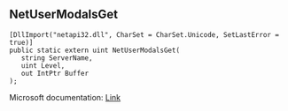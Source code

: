 ## NetUserModalsGet

```
[DllImport("netapi32.dll", CharSet = CharSet.Unicode, SetLastError = true)]
public static extern uint NetUserModalsGet(
   string ServerName,
   uint Level,
   out IntPtr Buffer
);
```

Microsoft documentation: [Link](https://docs.microsoft.com/en-us/windows/win32/api/lmaccess/nf-lmaccess-netusermodalsget)

